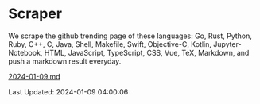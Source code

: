 # Scraper

We scrape the github trending page of these languages: Go, Rust, Python, Ruby, C++, C, Java, Shell, Makefile, Swift, Objective-C, Kotlin, Jupyter-Notebook, HTML, JavaScript, TypeScript, CSS, Vue, TeX, Markdown, and push a markdown result everyday.

[2024-01-09.md](https://github.com/yangwenmai/github-trending-backup/blob/master/2024-01-09.md)

Last Updated: 2024-01-09 04:00:06